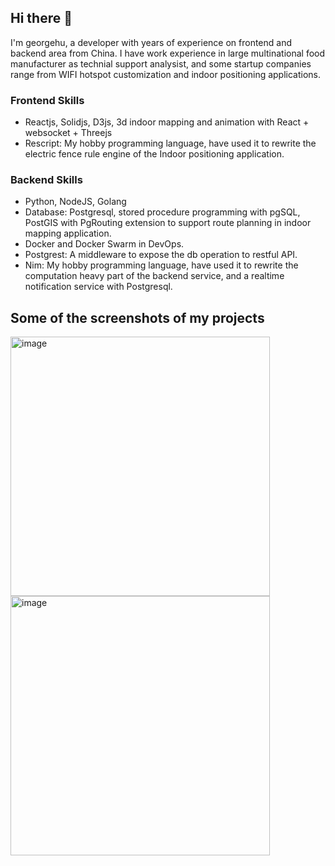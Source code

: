 ## Hi there 👋

I'm georgehu, a developer with years of experience on frontend and backend area from China. I have work experience in large multinational food manufacturer as technial support analysist, and some startup companies range from WIFI hotspot customization and indoor positioning applications. 

### Frontend Skills

* Reactjs, Solidjs, D3js, 3d indoor mapping and animation with React + websocket + Threejs
* Rescript: My hobby programming language, have used it to rewrite the electric fence rule engine of the Indoor positioning application.

### Backend Skills

* Python, NodeJS, Golang
* Database: Postgresql, stored procedure programming with pgSQL, PostGIS with PgRouting extension to support route planning in indoor mapping application.
* Docker and Docker Swarm in DevOps.
* Postgrest: A middleware to expose the db operation to restful API.
* Nim: My hobby programming language, have used it to rewrite the computation heavy part of the backend service, and a realtime notification service with Postgresql. 

## Some of the screenshots of my projects

<img width="415" alt="image" src="https://github.com/user-attachments/assets/b316204a-ab9c-4c6b-a42f-36e05122a8dd">

<img width="415" alt="image" src="https://github.com/user-attachments/assets/eaa40f14-140f-4567-8265-186d15d06993">


